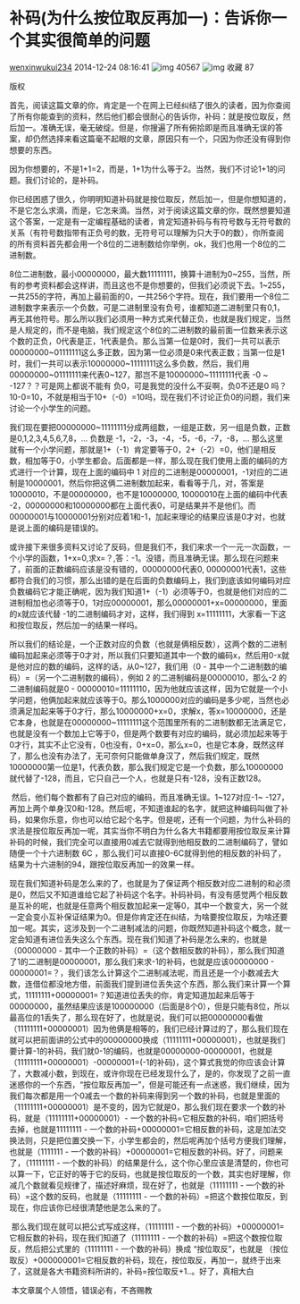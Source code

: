 # 补码(为什么按位取反再加一)：告诉你一个其实很简单的问题



[wenxinwukui234](https://me.csdn.net/wenxinwukui234) 2014-12-24 08:16:41 ![img](https://csdnimg.cn/release/phoenix/template/new_img/articleReadEyes.png) 40567 ![img](https://csdnimg.cn/release/phoenix/template/new_img/tobarCollect.png) 收藏 87



版权

​             首先，阅读这篇文章的你，肯定是一个在网上已经纠结了很久的读者，因为你查阅了所有你能查到的资料，然后他们都会很耐心的告诉你，补码：就是按位取反，然后加一。准确无误，毫无破绽。但是，你搜遍了所有俯拾即是而且准确无误的答案，却仍然选择来看这篇毫不起眼的文章，原因只有一个，只因为你还没有得到你想要的东西。

​             因为你想要的，不是1+1=2，而是，1+1为什么等于2。当然，我们不讨论1+1的问题。我们讨论的，是补码。

​             你已经困惑了很久，你明明知道补码就是按位取反，然后加一，但是你想知道的，不是它怎么求滴，而是，它怎来滴。当然，对于阅读这篇文章的你，既然想要知道这个答案，一定是有一定编程基础的读者，肯定知道补码与有符号数与无符号数的关系（有符号数指带有正负号的数，无符号可以理解为只大于0的数），你所查阅的所有资料首先都会用一个8位的二进制数给你举例，ok，我们也用一个8位的二进制数。

​             8位二进制数，最小00000000，最大数11111111，换算十进制为0~255，当然，所有的参考资料都会这样讲，而且这也不是你想要的，但我们必须说下去。1~255，一共255的字符，再加上最前面的0，一共256个字符。现在，我们要用一个8位二进制数字来表示一个负数，可是二进制里没有负号，谁都知道二进制里只有0,1，再无其他符号。那么所以我们必须用一种方式来代替正负，也就是我们规定，当然是人规定的，而不是电脑，我们规定这个8位的二进制数的最前面一位数来表示这个数的正负，0代表是正，1代表是负。那么当第一位是0时，我们一共可以表示00000000~01111111这么多正数，因为第一位必须是0来代表正数；当第一位是1时，我们一共可以表示10000000~11111111这么多负数，然后，我们用00000000~01111111来代表0~127，那岂不是10000000~11111111代表  -0  ~  -127？？可是网上都说不能有 负0，可是我觉的没什么不妥啊，负0不还是0 吗？10-0=10，不就是相当于10+（-0）=10吗，现在我们不讨论正负0的问题，我们来讨论一个小学生的问题。

​             我们现在要把00000000~11111111分成两组数，一组是正数，另一组是负数，正数是0,1,2,3,4,5,6,7,8，… 负数是 -1，-2，-3，-4，-5，-6，-7，-8，… 那么这里就有一个小学问题，那就是1+（-1）肯定要等于0，2+（-2）=0，他们是相反数，相加等于0，小学生都会。后面都是一样，那么现在我们使用上面的编码的方式进行一个计算，现在上面的编码中 1 对应的二进制是00000001，-1对应的二进制是10000001，然后你把这俩二进制数加起来，看看等于几，对，答案是10000010，不是00000000，也不是10000000,  10000010在上面的编码中代表 -2，00000000和10000000都在上面代表0，可是结果并不是他们。而00000001与10000001分别对应着1和-1，加起来理论的结果应该是0才对，也就是说上面的编码是错误的。

​            或许接下来很多资料又讨论了反码，但是我们不，我们来求一个一元一次函数，一个小学的函数，1+x=0,求x=？,答：-1。没错，而且准确无误。那么现在问题来了，前面的正数编码应该是没有错的，00000000代表0,  00000001代表1，这些都符合我们的习惯，那么出错的是在后面的负数编码上，我们到底该如何编码对应负数编码它才能正确呢，因为我们知道1+（-1）必须等于0，也就是他们对应的二进制相加也必须等于0，1对应00000001，那么00000001+x=00000000，里面的x就应该代替 -1的二进制编码才对，这样，我们得到 x=11111111，大家看一下这和按位取反，然后加一的结果一样吗。

​           所以我们的结论是，一个正数对应的负数（也就是俩相反数），这两个数的二进制编码加起来必须等于0才对，所以我们只要知道其中一个数的编码x，然后用0-x就是他对应的数的编码，这样的话，从0~127，我们用（0 - 其中一个二进制数的编码）=（另一个二进制数的编码），例如 2 的二进制编码是00000010，那么-2 的二进制编码就是0 - 00000010=11111110，因为他就应该这样，因为它就是一个小学问题，他俩加起来就应该等于0。那么1000000对应的编码是多少呢，当然也必须满足加起来等于0才行，那么10000000+x=0，求解x，答x=10000000，还是它本身，也就是在00000000~11111111这个范围里所有的二进制数都无法满足它，也就是没有一个数加上它等于0，但是两个数要有对应的编码，就必须加起来等于0才行，其实不止它没有，0也没有，0+x=0，那么x=0，也是它本身，既然这样了，那么也没有办法了，无可奈何只能做单身汉了，然后我们规定，既然10000000第一位是1，代表负数，那么我们规定它是一个负数，那么10000000就代替了-128，而且，它只自己一个人，也就是只有-128，没有正数128。

​         然后，他们每个数都有了自己对应的编码，而且准确无误。1~127对应-1~ -127，再加上两个单身汉0和-128。然后呢，不知道谁起的名字，就把这种编码叫做了补码，如果你乐意，你也可以给它起个名字。但是呢，还有一个问题，为什么补码的求法是按位取反再加一呢，其实当你不明白为什么各大书籍都要用按位取反来计算补码的时候，我们完全可以直接用0减去它就得到他相反数的二进制编码了，譬如随便一个十六进制数 6C ，那么我们可以直接0-6C就得到他的相反数的补码了，结果为十六进制的94，跟按位取反再加一的效果一样。

​         现在我们知道补码是怎么来的了，也就是为了保证两个相反数对应二进制的和必须是0，然后又不知道谁给它起了补码这个名字。补码补码，有没有感觉两个相反数是互补的呢，也就是任意两个相反数加起来一定等0，其中一个数变大，另一个就一定会变小互补保证结果为0。但是你肯定还在纠结，为啥要按位取反，为啥还要加一呢。其实，这涉及到一个二进制减法的问题，你既然知道补码这个概念，就一定会知道有进位丢失这么个东西。现在我们知道了补码是怎么来的，也就是（00000000 - 其中一个正数的补码）=（这个数相反数的补码），那么我们知道了1的二进制是00000001，那么我们来求-1的补码，也就是应该00000000 - 00000001=？，我们该怎么计算这个二进制减法呢，而且还是一个小数减去大数，连借位都没地方借，前面我们提到进位丢失这个东西，那么我们来计算一个算式，11111111+00000001=？知道进位丢失的你，肯定知道加起来后等于00000000，虽然结果应该是100000000（后面是8个0），但是只能有8位，所以最高位的1丢失了，那么现在好了，也就是说，我们可以把00000000看做（11111111+00000001）因为他俩是相等的，我们已经计算过的了，那么我们现在就可以把前面讲的公式中的00000000换成（11111111+00000001），也就是我们要计算-1的补码，我们就0-1的编码，也就是00000000-00000001，也就是（11111111+00000001）-00000001=(-1的补码)，这个算式我觉的你应该会计算了，大数减小数，到现在，或许你现在已经发现什么了，是的，你发现了之前一直迷惑你的一个东西，“按位取反再加一”，但是可能还有一点迷惑，我们继续，因为我们每次都是用一个0减去一个数的补码来得到另一个数的补码，也就是里面的（11111111+00000001）是不变的，因为它就是0，那么我们现在要求一个数的补码，就是（11111111+00000001）- 一个数的补码=它相反数的补码，咱们把括号去掉，也就是11111111 - 一个数的补码+00000001=它相反数的补码，这是加法交换法则，只是把位置交换一下，小学生都会的，然后呢再加个括号方便我们理解，也就是（1111111 - 一个数的补码）+00000001=它相反数的补码。好了，问题来了，（11111111 - 一个数的补码）的结果是什么，这个你心里应该是清楚的，你也可以算一下，它正好的等于它的反码，也就是按位取反的一个数，其实也好理解，你减几个数就看见规律了，描述好麻烦，现在好了，也就是（11111111 - 一个数的补码）=这个数的反码，也就是（11111111 - 一个数的补码）=把这个数按位取反，到现在，你应该你已经很清楚他是怎么来的了。

​         那么我们现在就可以把公式写成这样，（11111111 - 一个数的补码）+00000001=它相反数的补码，现在我们知道了（11111111 - 一个数的补码）=把这个数按位取反，然后把公式里的（11111111 - 一个数的补码）换成 “按位取反”，也就是 （按位取反）+000000001=它相反数的补码，现在，按位取反，再加一，就终于出来了，这就是各大书籍资料所讲的，补码=按位取反+1..。好了，真相大白

​         本文章属个人领悟，错误必有，不吝赐教


  
